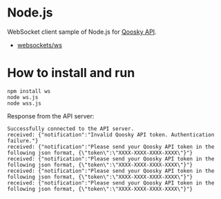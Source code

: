# Node.js

WebSocket client sample of Node.js for [Qoosky API](https://www.qoosky.dev/docs/apis/).

- [websockets/ws](https://github.com/websockets/ws)

# How to install and run

```
npm install ws
node ws.js
node wss.js
```

Response from the API server:

```
Successfully connected to the API server.
received: {"notification":"Invalid Qoosky API token. Authentication failure."}
received: {"notification":"Please send your Qoosky API token in the following json format, {\"token\":\"XXXX-XXXX-XXXX-XXXX\"}"}
received: {"notification":"Please send your Qoosky API token in the following json format, {\"token\":\"XXXX-XXXX-XXXX-XXXX\"}"}
received: {"notification":"Please send your Qoosky API token in the following json format, {\"token\":\"XXXX-XXXX-XXXX-XXXX\"}"}
received: {"notification":"Please send your Qoosky API token in the following json format, {\"token\":\"XXXX-XXXX-XXXX-XXXX\"}"}
```
